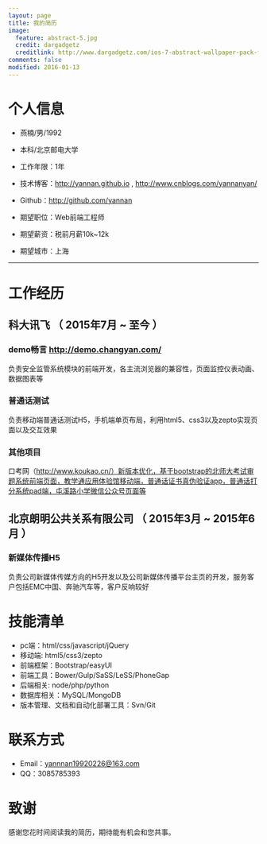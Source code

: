 ```yaml
---
layout: page
title: 我的简历
image:
  feature: abstract-5.jpg
  credit: dargadgetz
  creditlink: http://www.dargadgetz.com/ios-7-abstract-wallpaper-pack-for-iphone-5-and-ipod-touch-retina/
comments: false
modified: 2016-01-13
---
```


# 个人信息

 - 燕楠/男/1992 
 - 本科/北京邮电大学
 - 工作年限：1年
 - 技术博客：http://yannan.github.io , http://www.cnblogs.com/yannanyan/ 
 - Github：http://github.com/yannan

 - 期望职位：Web前端工程师
 - 期望薪资：税前月薪10k~12k
 - 期望城市：上海

---

# 工作经历

## 科大讯飞 （ 2015年7月 ~ 至今 ）

### demo畅言 http://demo.changyan.com/	
负责安全监管系统模块的前端开发，各主流浏览器的兼容性，页面监控仪表动画、数据图表等


### 普通话测试
负责移动端普通话测试H5，手机端单页布局，利用html5、css3以及zepto实现页面以及交互效果


### 其他项目

口考网（http://www.koukao.cn/）新版本优化，基于bootstrap的北师大考试审题系统前端页面，教学通应用体验馆移动端，普通话证书真伪验证app，普通话打分系统pad端，屯溪路小学微信公众号页面等

 
## 北京朗明公共关系有限公司 （ 2015年3月 ~ 2015年6月 ）

### 新媒体传播H5 

负责公司新媒体传媒方向的H5开发以及公司新媒体传播平台主页的开发，服务客户包括EMC中国、奔驰汽车等，客户反响较好

# 技能清单

- pc端：html/css/javascript/jQuery
- 移动端: html5/css3/zepto
- 前端框架：Bootstrap/easyUI
- 前端工具：Bower/Gulp/SaSS/LeSS/PhoneGap
- 后端相关: node/php/python
- 数据库相关：MySQL/MongoDB
- 版本管理、文档和自动化部署工具：Svn/Git

# 联系方式
- Email：yannnan19920226@163.com 
- QQ：3085785393

# 致谢
感谢您花时间阅读我的简历，期待能有机会和您共事。


